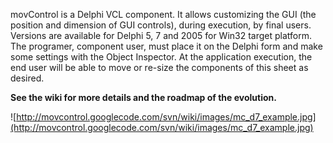 movControl is a Delphi VCL component. It allows customizing the GUI (the position and dimension of GUI controls), during execution, by final users. Versions are available for Delphi 5, 7 and 2005 for Win32 target platform.
The programer, component user, must place it on the Delphi form and make some settings with the Object Inspector. At the application execution, the end user will be able to move or re-size the components of this sheet as desired.

**See the wiki for more details and the roadmap of the evolution.**


![http://movcontrol.googlecode.com/svn/wiki/images/mc_d7_example.jpg](http://movcontrol.googlecode.com/svn/wiki/images/mc_d7_example.jpg)